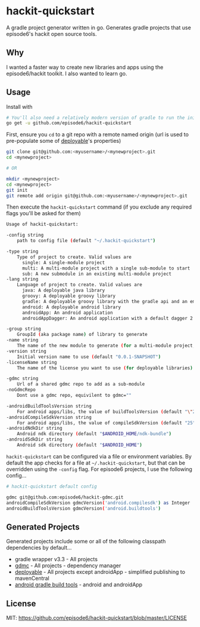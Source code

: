 # hackit-quickstart
A gradle project generator written in go. Generates gradle projects that use episode6's hackit open source tools.

## Why
I wanted a faster way to create new libraries and apps using the episode6/hackit toolkit. I also wanted to learn go.

## Usage
Install with
```bash
# You'll also need a relatively modern version of gradle to run the initial wrapper task
go get -u github.com/episode6/hackit-quickstart
```
First, ensure you `cd` to a git repo with a remote named origin (url is used to pre-populate some of [deployable](https://github.com/episode6/deployable)'s properties)
```bash
git clone git@github.com:<myusername>/<mynewproject>.git
cd <mynewproject>

# OR

mkdir <mynewproject>
cd <mynewproject>
git init
git remote add origin git@github.com:<myusername>/<mynewproject>.git
```
Then execute the `hackit-quickstart` command (if you exclude any required flags you'll be asked for them)
```bash
Usage of hackit-quickstart:

-config string
    path to config file (default "~/.hackit-quickstart")

-type string
    Type of project to create. Valid values are
      single: A single-module project
      multi: A multi-module project with a single sub-module to start
      sub: A new submodule in an existing multi-module project
-lang string
    Language of project to create. Valid values are
      java: A deployable java library
      groovy: A deployable groovy library
      gradle: A deployable groovy library with the gradle api and an empty gradle plugin.
      android: A deployable android library
      androidApp: An android application
      androidAppDagger: An android application with a default dagger 2 implementation

-group string
    GroupId (aka package name) of library to generate
-name string
    The name of the new module to generate (for a multi-module project, this will be the sub-modules name)
-version string
    Initial version name to use (default "0.0.1-SNAPSHOT")
-licenseName string
    The name of the license you want to use (for deployable libraries) (default "The MIT License (MIT)")

-gdmc string
    Url of a shared gdmc repo to add as a sub-module
-noGdmcRepo
    Dont use a gdmc repo, equivilent to gdmc=""    

-androidBuildToolsVersion string
    For android apps/libs, the value of buildToolsVersion (default "\"26.0.0\"")
-androidCompileSdkVersion string
    For android apps/libs, the value of compileSdkVersion (default "25")
-androidNdkDir string
    Android ndk directory (default "$ANDROID_HOME/ndk-bundle")
-androidSdkDir string
    Android sdk directory (default "$ANDROID_HOME")
```

`hackit-quickstart` can be configured via a file or environment variables. By default the app checks for a file at `~/.hackit-quickstart`, but that can be overridden using the `-config` flag. For episode6 projects, I use the following config...
```bash
# hackit-quickstart default config

gdmc git@github.com:episode6/hackit-gdmc.git
androidCompileSdkVersion gdmcVersion('android.compilesdk') as Integer
androidBuildToolsVersion gdmcVersion('android.buildtools')
```

## Generated Projects
Generated projects include some or all of the following classpath dependencies by default...
- gradle wrapper v3.3 - All projects
- [gdmc](https://github.com/episode6/gdmc) - All projects - dependency manager
- [deployable](https://github.com/episode6/deployable) - All projects except androidApp - simplified publishing to mavenCentral
- [android gradle build tools](https://developer.android.com/studio/releases/gradle-plugin.html) - android and androidApp

## License
MIT: https://github.com/episode6/hackit-quickstart/blob/master/LICENSE
